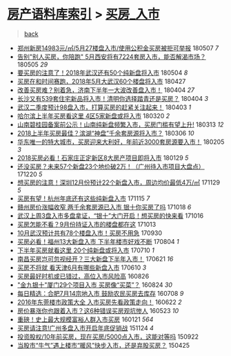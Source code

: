 [房产语料库索引](../../README.md)  > [买房_入市](买房_入市.md)
====
> [back](../README.md)

- [郑州新房14983元/㎡/5月27楼盘入市/使用公积金买房被拒可举报](http://jkwz.applinzi.com/ittc/7100316914016584711.html#%E9%83%91%E5%B7%9E%E6%96%B0%E6%88%BF14983%E5%85%83%2F%E3%8E%A1%2F5%E6%9C%8827%E6%A5%BC%E7%9B%98%E5%85%A5%E5%B8%82%2F%E4%BD%BF%E7%94%A8%E5%85%AC%E7%A7%AF%E9%87%91%E4%B9%B0%E6%88%BF%E8%A2%AB%E6%8B%92%E5%8F%AF%E4%B8%BE%E6%8A%A5) 180507 *7* 
- [告别&quot;别人买房，你陪跑&quot; 5月西安将有7224套房入市，能否解渴市场？](http://jkwz.applinzi.com/ittc/7099303561513141255.html#%E5%91%8A%E5%88%AB%26quot%3B%E5%88%AB%E4%BA%BA%E4%B9%B0%E6%88%BF%EF%BC%8C%E4%BD%A0%E9%99%AA%E8%B7%91%26quot%3B+5%E6%9C%88%E8%A5%BF%E5%AE%89%E5%B0%86%E6%9C%897224%E5%A5%97%E6%88%BF%E5%85%A5%E5%B8%82%EF%BC%8C%E8%83%BD%E5%90%A6%E8%A7%A3%E6%B8%B4%E5%B8%82%E5%9C%BA%EF%BC%9F) 180505 *29* 
- [要买房的注意了！2018年武汉还有50个纯新盘将入市](http://jkwz.applinzi.com/ittc/7099208906943497233.html#%E8%A6%81%E4%B9%B0%E6%88%BF%E7%9A%84%E6%B3%A8%E6%84%8F%E4%BA%86%EF%BC%812018%E5%B9%B4%E6%AD%A6%E6%B1%89%E8%BF%98%E6%9C%8950%E4%B8%AA%E7%BA%AF%E6%96%B0%E7%9B%98%E5%B0%86%E5%85%A5%E5%B8%82) 180504 *8* 
- [买房在和时间赛跑，2018年5月大武汉60个楼盘将入市](http://jkwz.applinzi.com/ittc/7096609001787884560.html#%E4%B9%B0%E6%88%BF%E5%9C%A8%E5%92%8C%E6%97%B6%E9%97%B4%E8%B5%9B%E8%B7%91%EF%BC%8C2018%E5%B9%B45%E6%9C%88%E5%A4%A7%E6%AD%A6%E6%B1%8960%E4%B8%AA%E6%A5%BC%E7%9B%98%E5%B0%86%E5%85%A5%E5%B8%82) 180427  
- [改善买房难？别着急，济南下半年一大波改善盘入市！](http://jkwz.applinzi.com/ittc/7088148783219344395.html#%E6%94%B9%E5%96%84%E4%B9%B0%E6%88%BF%E9%9A%BE%EF%BC%9F%E5%88%AB%E7%9D%80%E6%80%A5%EF%BC%8C%E6%B5%8E%E5%8D%97%E4%B8%8B%E5%8D%8A%E5%B9%B4%E4%B8%80%E5%A4%A7%E6%B3%A2%E6%94%B9%E5%96%84%E7%9B%98%E5%85%A5%E5%B8%82%EF%BC%81) 180404 *27* 
- [长沙又有539套住宅新品将入市！清明你选择踏青还是买房？](http://jkwz.applinzi.com/ittc/7088131225380455431.html#%E9%95%BF%E6%B2%99%E5%8F%88%E6%9C%89539%E5%A5%97%E4%BD%8F%E5%AE%85%E6%96%B0%E5%93%81%E5%B0%86%E5%85%A5%E5%B8%82%EF%BC%81%E6%B8%85%E6%98%8E%E4%BD%A0%E9%80%89%E6%8B%A9%E8%B8%8F%E9%9D%92%E8%BF%98%E6%98%AF%E4%B9%B0%E6%88%BF%EF%BC%9F) 180404 *3* 
- [武汉二季度预计98盘入市，打算买房的赶紧关注起来！](http://jkwz.applinzi.com/ittc/7087805056894370833.html#%E6%AD%A6%E6%B1%89%E4%BA%8C%E5%AD%A3%E5%BA%A6%E9%A2%84%E8%AE%A198%E7%9B%98%E5%85%A5%E5%B8%82%EF%BC%8C%E6%89%93%E7%AE%97%E4%B9%B0%E6%88%BF%E7%9A%84%E8%B5%B6%E7%B4%A7%E5%85%B3%E6%B3%A8%E8%B5%B7%E6%9D%A5%EF%BC%81) 180403 *1* 
- [哈尔滨上半年买房看这里 4区5家新盘或将入市](http://jkwz.applinzi.com/ittc/7082477592894768145.html#%E5%93%88%E5%B0%94%E6%BB%A8%E4%B8%8A%E5%8D%8A%E5%B9%B4%E4%B9%B0%E6%88%BF%E7%9C%8B%E8%BF%99%E9%87%8C+4%E5%8C%BA5%E5%AE%B6%E6%96%B0%E7%9B%98%E6%88%96%E5%B0%86%E5%85%A5%E5%B8%82) 180320 *2* 
- [山南碧桂园备案前公示！山南纯新盘频繁入市，买房门槛有望上升!](http://jkwz.applinzi.com/ittc/7079987494718538763.html#%E5%B1%B1%E5%8D%97%E7%A2%A7%E6%A1%82%E5%9B%AD%E5%A4%87%E6%A1%88%E5%89%8D%E5%85%AC%E7%A4%BA%EF%BC%81%E5%B1%B1%E5%8D%97%E7%BA%AF%E6%96%B0%E7%9B%98%E9%A2%91%E7%B9%81%E5%85%A5%E5%B8%82%EF%BC%8C%E4%B9%B0%E6%88%BF%E9%97%A8%E6%A7%9B%E6%9C%89%E6%9C%9B%E4%B8%8A%E5%8D%87%21) 180313 *12* 
- [2018上半年买房最佳？滨湖“神盘”千余套房源将入市？](http://jkwz.applinzi.com/ittc/7077386057064907782.html#2018%E4%B8%8A%E5%8D%8A%E5%B9%B4%E4%B9%B0%E6%88%BF%E6%9C%80%E4%BD%B3%EF%BC%9F%E6%BB%A8%E6%B9%96%E2%80%9C%E7%A5%9E%E7%9B%98%E2%80%9D%E5%8D%83%E4%BD%99%E5%A5%97%E6%88%BF%E6%BA%90%E5%B0%86%E5%85%A5%E5%B8%82%EF%BC%9F) 180306 *10* 
- [华东唯一的特大城市，买房迎来大利好，年前近3000套房源要入市！](http://jkwz.applinzi.com/ittc/7066653553483842576.html#%E5%8D%8E%E4%B8%9C%E5%94%AF%E4%B8%80%E7%9A%84%E7%89%B9%E5%A4%A7%E5%9F%8E%E5%B8%82%EF%BC%8C%E4%B9%B0%E6%88%BF%E8%BF%8E%E6%9D%A5%E5%A4%A7%E5%88%A9%E5%A5%BD%EF%BC%8C%E5%B9%B4%E5%89%8D%E8%BF%913000%E5%A5%97%E6%88%BF%E6%BA%90%E8%A6%81%E5%85%A5%E5%B8%82%EF%BC%81) 180205 *3* 
- [2018买房必看！石家庄正定新区8大房产项目即将入市](http://jkwz.applinzi.com/ittc/7064023277398131719.html#2018%E4%B9%B0%E6%88%BF%E5%BF%85%E7%9C%8B%EF%BC%81%E7%9F%B3%E5%AE%B6%E5%BA%84%E6%AD%A3%E5%AE%9A%E6%96%B0%E5%8C%BA8%E5%A4%A7%E6%88%BF%E4%BA%A7%E9%A1%B9%E7%9B%AE%E5%8D%B3%E5%B0%86%E5%85%A5%E5%B8%82) 180129 *5* 
- [还没买房？未来57个新盘23个地价破2万！（广州待入市项目大盘点）](http://jkwz.applinzi.com/ittc/7049089998857438224.html#%E8%BF%98%E6%B2%A1%E4%B9%B0%E6%88%BF%EF%BC%9F%E6%9C%AA%E6%9D%A557%E4%B8%AA%E6%96%B0%E7%9B%9823%E4%B8%AA%E5%9C%B0%E4%BB%B7%E7%A0%B42%E4%B8%87%EF%BC%81%EF%BC%88%E5%B9%BF%E5%B7%9E%E5%BE%85%E5%85%A5%E5%B8%82%E9%A1%B9%E7%9B%AE%E5%A4%A7%E7%9B%98%E7%82%B9%EF%BC%89) 171220 *5* 
- [想买房的注意！深圳12月份预计22个新盘入市，周边均价最低4万/㎡](http://jkwz.applinzi.com/ittc/7041394299072152593.html#%E6%83%B3%E4%B9%B0%E6%88%BF%E7%9A%84%E6%B3%A8%E6%84%8F%EF%BC%81%E6%B7%B1%E5%9C%B312%E6%9C%88%E4%BB%BD%E9%A2%84%E8%AE%A122%E4%B8%AA%E6%96%B0%E7%9B%98%E5%85%A5%E5%B8%82%EF%BC%8C%E5%91%A8%E8%BE%B9%E5%9D%87%E4%BB%B7%E6%9C%80%E4%BD%8E4%E4%B8%87%2F%E3%8E%A1) 171129 *5* 
- [买房有望！杭州年底还有这些纯新盘入市](http://jkwz.applinzi.com/ittc/7036206145084064784.html#%E4%B9%B0%E6%88%BF%E6%9C%89%E6%9C%9B%EF%BC%81%E6%9D%AD%E5%B7%9E%E5%B9%B4%E5%BA%95%E8%BF%98%E6%9C%89%E8%BF%99%E4%BA%9B%E7%BA%AF%E6%96%B0%E7%9B%98%E5%85%A5%E5%B8%82) 171115 *7* 
- [赣州房价涨幅收窄 两千余套房源已入市 银十你买房了吗](http://jkwz.applinzi.com/ittc/7025717233509205008.html#%E8%B5%A3%E5%B7%9E%E6%88%BF%E4%BB%B7%E6%B6%A8%E5%B9%85%E6%94%B6%E7%AA%84+%E4%B8%A4%E5%8D%83%E4%BD%99%E5%A5%97%E6%88%BF%E6%BA%90%E5%B7%B2%E5%85%A5%E5%B8%82+%E9%93%B6%E5%8D%81%E4%BD%A0%E4%B9%B0%E6%88%BF%E4%BA%86%E5%90%97) 171018 *6* 
- [武汉上周3盘入市多盘拿证，“银十”大门开启！想买房的快来看](http://jkwz.applinzi.com/ittc/7024989200745759761.html#%E6%AD%A6%E6%B1%89%E4%B8%8A%E5%91%A83%E7%9B%98%E5%85%A5%E5%B8%82%E5%A4%9A%E7%9B%98%E6%8B%BF%E8%AF%81%EF%BC%8C%E2%80%9C%E9%93%B6%E5%8D%81%E2%80%9D%E5%A4%A7%E9%97%A8%E5%BC%80%E5%90%AF%EF%BC%81%E6%83%B3%E4%B9%B0%E6%88%BF%E7%9A%84%E5%BF%AB%E6%9D%A5%E7%9C%8B) 171016  
- [买房怎能不看？9月份持证入市的楼盘都在这](http://jkwz.applinzi.com/ittc/7023881368856167440.html#%E4%B9%B0%E6%88%BF%E6%80%8E%E8%83%BD%E4%B8%8D%E7%9C%8B%EF%BC%9F9%E6%9C%88%E4%BB%BD%E6%8C%81%E8%AF%81%E5%85%A5%E5%B8%82%E7%9A%84%E6%A5%BC%E7%9B%98%E9%83%BD%E5%9C%A8%E8%BF%99) 171013  
- [10月武汉预计共有78个楼盘入市！买房不用急](http://jkwz.applinzi.com/ittc/7019031270062031889.html#10%E6%9C%88%E6%AD%A6%E6%B1%89%E9%A2%84%E8%AE%A1%E5%85%B1%E6%9C%8978%E4%B8%AA%E6%A5%BC%E7%9B%98%E5%85%A5%E5%B8%82%EF%BC%81%E4%B9%B0%E6%88%BF%E4%B8%8D%E7%94%A8%E6%80%A5) 170930  
- [买房必看！福州13大新盘入市 下半年楼市好戏不断](http://jkwz.applinzi.com/ittc/6998017433691227153.html#%E4%B9%B0%E6%88%BF%E5%BF%85%E7%9C%8B%EF%BC%81%E7%A6%8F%E5%B7%9E13%E5%A4%A7%E6%96%B0%E7%9B%98%E5%85%A5%E5%B8%82+%E4%B8%8B%E5%8D%8A%E5%B9%B4%E6%A5%BC%E5%B8%82%E5%A5%BD%E6%88%8F%E4%B8%8D%E6%96%AD) 170804 *1* 
- [下半年买房就看这里 20个纯新盘或将入市](http://jkwz.applinzi.com/ittc/6988454291038536720.html#%E4%B8%8B%E5%8D%8A%E5%B9%B4%E4%B9%B0%E6%88%BF%E5%B0%B1%E7%9C%8B%E8%BF%99%E9%87%8C+20%E4%B8%AA%E7%BA%AF%E6%96%B0%E7%9B%98%E6%88%96%E5%B0%86%E5%85%A5%E5%B8%82) 170710 *1* 
- [南昌买房岂可忽视经开？三大新盘下半年入市！](http://jkwz.applinzi.com/ittc/6981636584104264708.html#%E5%8D%97%E6%98%8C%E4%B9%B0%E6%88%BF%E5%B2%82%E5%8F%AF%E5%BF%BD%E8%A7%86%E7%BB%8F%E5%BC%80%EF%BC%9F%E4%B8%89%E5%A4%A7%E6%96%B0%E7%9B%98%E4%B8%8B%E5%8D%8A%E5%B9%B4%E5%85%A5%E5%B8%82%EF%BC%81) 170621 *16* 
- [买房不将就 看天津6月有哪些新盘入市](http://jkwz.applinzi.com/ittc/6977464812102501380.html#%E4%B9%B0%E6%88%BF%E4%B8%8D%E5%B0%86%E5%B0%B1+%E7%9C%8B%E5%A4%A9%E6%B4%A56%E6%9C%88%E6%9C%89%E5%93%AA%E4%BA%9B%E6%96%B0%E7%9B%98%E5%85%A5%E5%B8%82) 170610 *3* 
- [买房最好时机或已错过，高位入市风险高](http://jkwz.applinzi.com/ittc/6870609683307561988.html#%E4%B9%B0%E6%88%BF%E6%9C%80%E5%A5%BD%E6%97%B6%E6%9C%BA%E6%88%96%E5%B7%B2%E9%94%99%E8%BF%87%EF%BC%8C%E9%AB%98%E4%BD%8D%E5%85%A5%E5%B8%82%E9%A3%8E%E9%99%A9%E9%AB%98) 160826  
- [&quot;金九银十&quot;厦门29个项目入市 买房像“买菜”？](http://jkwz.applinzi.com/ittc/6869847518690673668.html#%26quot%3B%E9%87%91%E4%B9%9D%E9%93%B6%E5%8D%81%26quot%3B%E5%8E%A6%E9%97%A829%E4%B8%AA%E9%A1%B9%E7%9B%AE%E5%85%A5%E5%B8%82+%E4%B9%B0%E6%88%BF%E5%83%8F%E2%80%9C%E4%B9%B0%E8%8F%9C%E2%80%9D%EF%BC%9F) 160824 *30* 
- [每日精选：合肥7月14宗地入市 鼓励农民买房去库存](http://jkwz.applinzi.com/ittc/6852415755295130628.html#%E6%AF%8F%E6%97%A5%E7%B2%BE%E9%80%89%EF%BC%9A%E5%90%88%E8%82%A57%E6%9C%8814%E5%AE%97%E5%9C%B0%E5%85%A5%E5%B8%82+%E9%BC%93%E5%8A%B1%E5%86%9C%E6%B0%91%E4%B9%B0%E6%88%BF%E5%8E%BB%E5%BA%93%E5%AD%98) 160708 *9* 
- [2016年东莞楼市政策大全 入市买房先看政策走向！](http://jkwz.applinzi.com/ittc/6846573982496850948.html#2016%E5%B9%B4%E4%B8%9C%E8%8E%9E%E6%A5%BC%E5%B8%82%E6%94%BF%E7%AD%96%E5%A4%A7%E5%85%A8+%E5%85%A5%E5%B8%82%E4%B9%B0%E6%88%BF%E5%85%88%E7%9C%8B%E6%94%BF%E7%AD%96%E8%B5%B0%E5%90%91%EF%BC%81) 160622 *2* 
- [房价暴涨你也跟着入市？这6种错误买房观坑惨人](http://jkwz.applinzi.com/ittc/6835340442060981252.html#%E6%88%BF%E4%BB%B7%E6%9A%B4%E6%B6%A8%E4%BD%A0%E4%B9%9F%E8%B7%9F%E7%9D%80%E5%85%A5%E5%B8%82%EF%BC%9F%E8%BF%996%E7%A7%8D%E9%94%99%E8%AF%AF%E4%B9%B0%E6%88%BF%E8%A7%82%E5%9D%91%E6%83%A8%E4%BA%BA) 160523 *10* 
- [重磅！史上最大规模富裕人群入市买房](http://jkwz.applinzi.com/ittc/6789736155222377477.html#%E9%87%8D%E7%A3%85%EF%BC%81%E5%8F%B2%E4%B8%8A%E6%9C%80%E5%A4%A7%E8%A7%84%E6%A8%A1%E5%AF%8C%E8%A3%95%E4%BA%BA%E7%BE%A4%E5%85%A5%E5%B8%82%E4%B9%B0%E6%88%BF) 160121 *564* 
- [买房请注意!广州多盘入市开启年底促销战](http://jkwz.applinzi.com/ittc/6768164886232433668.html#%E4%B9%B0%E6%88%BF%E8%AF%B7%E6%B3%A8%E6%84%8F%21%E5%B9%BF%E5%B7%9E%E5%A4%9A%E7%9B%98%E5%85%A5%E5%B8%82%E5%BC%80%E5%90%AF%E5%B9%B4%E5%BA%95%E4%BF%83%E9%94%80%E6%88%98) 151124 *4* 
- [投资股权/10年前买房，现在买房/5000点入市，这能对等吗](http://jkwz.applinzi.com/ittc/6744795944642462724.html#%E6%8A%95%E8%B5%84%E8%82%A1%E6%9D%83%2F10%E5%B9%B4%E5%89%8D%E4%B9%B0%E6%88%BF%EF%BC%8C%E7%8E%B0%E5%9C%A8%E4%B9%B0%E6%88%BF%2F5000%E7%82%B9%E5%85%A5%E5%B8%82%EF%BC%8C%E8%BF%99%E8%83%BD%E5%AF%B9%E7%AD%89%E5%90%97) 150922  
- [当股市“牛气”遇上楼市“暖风”快步入市，还是弃股买房？](http://jkwz.applinzi.com/ittc/547650611406552814.html#%E5%BD%93%E8%82%A1%E5%B8%82%E2%80%9C%E7%89%9B%E6%B0%94%E2%80%9D%E9%81%87%E4%B8%8A%E6%A5%BC%E5%B8%82%E2%80%9C%E6%9A%96%E9%A3%8E%E2%80%9D%E5%BF%AB%E6%AD%A5%E5%85%A5%E5%B8%82%EF%BC%8C%E8%BF%98%E6%98%AF%E5%BC%83%E8%82%A1%E4%B9%B0%E6%88%BF%EF%BC%9F) 150425  
